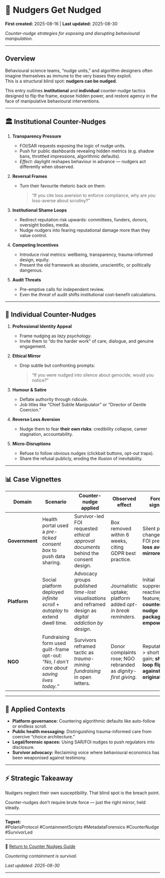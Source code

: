 # 🧨 Nudgers Get Nudged

**First created:** 2025-08-16 | **Last updated:** 2025-08-30  

*Counter-nudge strategies for exposing and disrupting behavioural manipulation.*  

---

## Overview  
Behavioural science teams, “nudge units,” and algorithm designers often imagine themselves as immune to the very biases they exploit.  
This is a structural blind spot: **nudgers can be nudged**.  

This entry outlines **institutional** and **individual** counter-nudge tactics designed to flip the frame, expose hidden power, and restore agency in the face of manipulative behavioural interventions.  

---

## 🏛 Institutional Counter-Nudges  

1. **Transparency Pressure**  
   - FOI/SAR requests exposing the logic of nudge units.  
   - Push for public dashboards revealing hidden metrics (e.g. shadow bans, throttled impressions, algorithmic defaults).  
   - *Effect:* daylight reshapes behaviour in advance — nudgers act differently when observed.  

2. **Reversal Frames**  
   - Turn their favourite rhetoric back on them:  
     > “If you cite loss aversion to enforce compliance, why are *you* loss-averse about scrutiny?”  

3. **Institutional Shame Loops**  
   - Redirect reputation risk upwards: committees, funders, donors, oversight bodies, media.  
   - Nudge nudgers into fearing reputational damage more than they value control.  

4. **Competing Incentives**  
   - Introduce rival metrics: wellbeing, transparency, trauma-informed design, equity.  
   - Present the old framework as obsolete, unscientific, or politically dangerous.  

5. **Audit Threats**  
   - Pre-emptive calls for independent review.  
   - Even the *threat* of audit shifts institutional cost-benefit calculations.  

---

## 👤 Individual Counter-Nudges  

1. **Professional Identity Appeal**  
   - Frame nudging as *lazy psychology*.  
   - Invite them to “do the harder work” of care, dialogue, and genuine engagement.  

2. **Ethical Mirror**  
   - Drop subtle but confronting prompts:  
     > “If you were nudged into silence about genocide, would you notice?”  

3. **Humour & Satire**  
   - Deflate authority through ridicule.  
   - Job titles like “Chief Subtle Manipulator” or “Director of Gentle Coercion.”  

4. **Reverse Loss Aversion**  
   - Nudge them to fear **their own risks**: credibility collapse, career stagnation, accountability.  

5. **Micro-Disruptions**  
   - Refuse to follow obvious nudges (clickbait buttons, opt-out traps).  
   - Share the refusal publicly, eroding the illusion of inevitability.  

---

## 📊 Case Vignettes  

| **Domain**     | **Scenario** | **Counter-nudge applied** | **Observed effect** | **Forensic signature** |
|----------------|--------------|---------------------------|----------------------|-------------------------|
| **Government** | Health portal used a *pre-ticked consent box* to push data sharing. | Survivor-led FOI requested *ethical approval documents* behind the consent design. | Box removed within 6 weeks, citing GDPR best practice. | Silent policy change under FOI pressure; **loss aversion mirrored back**. |
| **Platform**   | Social platform deployed *infinite scroll + autoplay* to extend dwell time. | Advocacy groups published *time-lost visualisations* and reframed design as *digital addiction by design*. | Journalistic uptake; platform added *opt-in break reminders*. | Initial suppression → reactive “care” feature; **counter-nudge packaged as empowerment**. |
| **NGO**        | Fundraising form used guilt-frame opt-out: *“No, I don’t care about saving lives today.”* | Survivors reframed tactic as *trauma-mining fundraising* in open letters. | Donor complaints rose; NGO rebranded as *dignity-first giving*. | Reputation risk > short-term gain; **shame-loop flipped against originator**. |

---

## 🧩 Applied Contexts  

- **Platform governance:** Countering algorithmic defaults like auto-follow or endless scroll.  
- **Public health messaging:** Distinguishing trauma-informed care from coercive “choice architecture.”  
- **Legal/forensic spaces:** Using SAR/FOI nudges to push regulators into disclosure.  
- **Survivor advocacy:** Reclaiming voice where behavioural economics has been weaponised against testimony.  

---

## ⚡ Strategic Takeaway  
Nudgers neglect their own susceptibility. That blind spot is the breach point.  

Counter-nudges don’t require brute force — just the right mirror, held steady.  

---

**Tagset:**  
#PolarisProtocol #ContainmentScripts #MetadataForensics #CounterNudge #SurvivorLed 

---



🏮 [Return to Counter Nudges Guide](../README.md)

*Countering containment is survival.* 

_Last updated: 2025-08-30_ 

---

 
